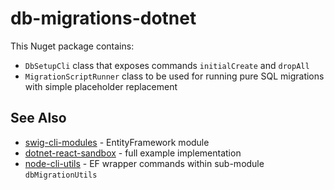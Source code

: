 # db-migrations-dotnet

This Nuget package contains:

- `DbSetupCli` class that exposes commands `initialCreate` and `dropAll`
- `MigrationScriptRunner` class to be used for running pure SQL migrations with simple placeholder replacement

## See Also

- [swig-cli-modules](https://github.com/mikey-t/swig-cli-modules) - EntityFramework module
- [dotnet-react-sandbox](https://github.com/mikey-t/dotnet-react-sandbox) - full example implementation
- [node-cli-utils](https://github.com/mikey-t/node-cli-utils) - EF wrapper commands within sub-module `dbMigrationUtils`
